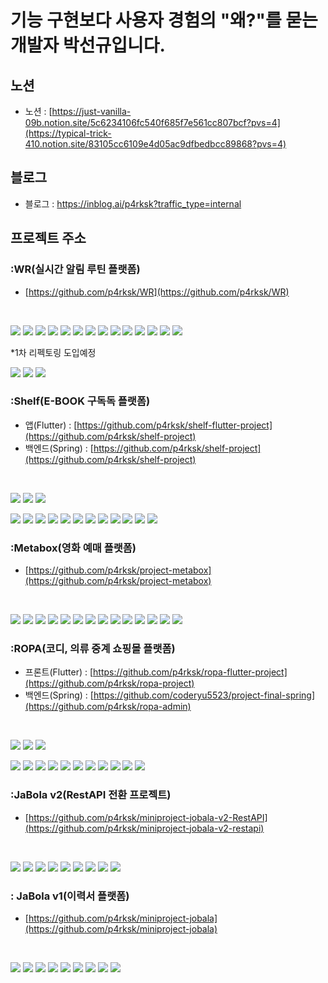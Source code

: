 # 기능 구현보다 사용자 경험의 "왜?"를 묻는 개발자 박선규입니다.

## 노션
- 노션 : [https://just-vanilla-09b.notion.site/5c6234106fc540f685f7e561cc807bcf?pvs=4](https://typical-trick-410.notion.site/83105cc6109e4d05ac9dfbedbcc89868?pvs=4)

## 블로그
- 블로그 : https://inblog.ai/p4rksk?traffic_type=internal

## 프로젝트 주소
### :WR(실시간 알림 루틴 플랫폼)
- [https://github.com/p4rksk/WR](https://github.com/p4rksk/WR)
<br>
<p>
<img src="https://img.shields.io/badge/BootStrap-%238511FA.svg?style=for-the-badge&logo=bootstrap&logoColor=white"/>
<img src="https://img.shields.io/badge/HTML5-E34F26?style=for-the-badge&logo=html5&logoColor=white"/>
<img src="https://img.shields.io/badge/CSS3-1572B6?style=for-the-badge&logo=css3&logoColor=white"/>
<img src="https://img.shields.io/badge/JavaScript-F7DF1E?style=for-the-badge&logo=JavaScript&logoColor=white"/>
<img src="https://img.shields.io/badge/jQuery-0769AD.svg?style=for-the-badge&logo=jquery&logoColor=white"/>
<img src="https://img.shields.io/badge/Java-%23ED8B00.svg?style=for-the-badge&logo=openjdk&logoColor=white"/>
<img src="https://img.shields.io/badge/-Spring%20Boot-brightgreen?style=for-the-badge&logo=spring&logoColor=white"/>
<img src="https://img.shields.io/badge/WebSocket-35495E?style=for-the-badge&logo=websocket&logoColor=white"/>
<img src="https://img.shields.io/badge/mustache-F7DF1E?style=for-the-badge&logo=Mustache&logoColor=white"/>
<img src="https://img.shields.io/badge/H2-FFA500?style=for-the-badge&logo=H2&logoColor=white"/>
<img src="https://img.shields.io/badge/MySQL-005C84?style=for-the-badge&logo=mysql&logoColor=white"/>
<img src="https://img.shields.io/badge/Redis-black?style=for-the-badge&logo=redis&logoColor=white"/>  
<img src="https://img.shields.io/badge/amazonaws-232F3E?style=for-the-badge&logo=amazonaws&logoColor=white"/>
<img src="https://img.shields.io/badge/Docker-2496ED?style=for-the-badge&logo=docker&logoColor=white"/>

</p>

*1차 리펙토링 도입예정
<p>
<img src="https://img.shields.io/badge/React-20232A?style=for-the-badge&logo=react&logoColor=61DAFB"/>
<img src="https://img.shields.io/badge/Node.js-339933?style=for-the-badge&logo=nodedotjs&logoColor=white"/>
<img src="https://img.shields.io/badge/Next.js-000000?style=for-the-badge&logo=nextdotjs&logoColor=white"/>
</p>

### :Shelf(E-BOOK 구독독 플랫폼)  
- 앱(Flutter) : [https://github.com/p4rksk/shelf-flutter-project](https://github.com/p4rksk/shelf-project)
- 백엔드(Spring) : [https://github.com/p4rksk/shelf-project](https://github.com/p4rksk/shelf-project)
<br>
<p>
<img src="https://img.shields.io/badge/Flutter-02569B.svg?style=for-the-badge&logo=flutter&logoColor=white"/>
<img src="https://img.shields.io/badge/Riverpod-42a5f5.svg?style=for-the-badge&logo=riverpod&logoColor=white"/>
<img src="https://img.shields.io/badge/Dart-0175C2.svg?style=for-the-badge&logo=dart&logoColor=white"/>
</p>
<p>
<img src="https://img.shields.io/badge/Springboot-6DB33F?style=for-the-badge&logo=springboot&logoColor=white"/>
<img src="https://img.shields.io/badge/BootStrap-8A2BE2?style=for-the-badge&logo=BootStrap&logoColor=white"/>
<img src="https://img.shields.io/badge/Java-ED8B00?style=for-the-badge&logo=openjdk&logoColor=white"/>
<img src="https://img.shields.io/badge/JavaScript-F7DF1E?style=for-the-badge&logo=JavaScript&logoColor=white"/>
<img src="https://img.shields.io/badge/HTML5-E34F26?style=for-the-badge&logo=html5&logoColor=white"/>
<img src="https://img.shields.io/badge/CSS3-1572B6?style=for-the-badge&logo=css3&logoColor=white"/>
<img src="https://img.shields.io/badge/mustache-F7DF1E?style=for-the-badge&logo=Mustache&logoColor=white"/>
<img src="https://img.shields.io/badge/jQuery-0769AD.svg?style=for-the-badge&logo=jquery&logoColor=white"/>
<img src="https://img.shields.io/badge/Chart.js-FF6384.svg?style=for-the-badge&logo=chartdotjs&logoColor=white"/>
<img src="https://img.shields.io/badge/H2-FFA500?style=for-the-badge&logo=H2&logoColor=white"/>
<img src="https://img.shields.io/badge/MySQL-005C84?style=for-the-badge&logo=mysql&logoColor=white"/>
<img src="https://img.shields.io/badge/REST%20API-412991?style=for-the-badge&logo=api&logoColor=white"/>
</p>

### :Metabox(영화 예매 플랫폼)  
- [https://github.com/p4rksk/project-metabox](https://github.com/p4rksk/project-metabox)
<br>
<p>
<img src="https://img.shields.io/badge/-IntelliJ%20IDEA-blue?style=for-the-badge&logo=intellij-idea&logoColor=white"/>
<img src="https://img.shields.io/badge/-Cursor%20AI-black?style=for-the-badge&logo=coursera&logoColor=white"/>
<img src="https://img.shields.io/badge/JavaScript-%23323330.svg?style=for-the-badge&logo=javascript&logoColor=white"/>
<img src="https://img.shields.io/badge/Java-%23ED8B00.svg?style=for-the-badge&logo=openjdk&logoColor=white"/>
<img src="https://img.shields.io/badge/-CSS3-blue?style=for-the-badge&logo=css3&logoColor=white"/>
<img src="https://img.shields.io/badge/-Spring%20Boot-brightgreen?style=for-the-badge&logo=spring&logoColor=white"/>
<img src="https://img.shields.io/badge/Redis-black?style=for-the-badge&logo=redis&logoColor=white"/>
<img src="https://img.shields.io/badge/JPA-red?style=for-the-badge&logo=spring&logoColor=white"/>
<img src="https://img.shields.io/badge/FFmpeg-green?style=for-the-badge&logo=ffmpeg&logoColor=white"/>
<img src="https://img.shields.io/badge/jQuery-blue?style=for-the-badge&logo=jquery&logoColor=white"/>
<img src="https://img.shields.io/badge/JUnit-green?style=for-the-badge&logo=junit5&logoColor=white"/>
<img src="https://img.shields.io/badge/BootStrap-%238511FA.svg?style=for-the-badge&logo=bootstrap&logoColor=white"/>
<img src="https://img.shields.io/badge/-H2-orange?style=for-the-badge&logo=amazondocumentdb&logoColor=white"/>
<img src="https://img.shields.io/badge/MySQL-black?style=for-the-badge&logo=mysql&logoColor=white"/>
</p>

### :ROPA(코디, 의류 중계 쇼핑몰 플랫폼) 
- 프론트(Flutter) : [https://github.com/p4rksk/ropa-flutter-project](https://github.com/p4rksk/ropa-project)
- 백엔드(Spring) : [https://github.com/coderyu5523/project-final-spring](https://github.com/p4rksk/ropa-admin)
<br>
<p>
<img src="https://img.shields.io/badge/Flutter-02569B.svg?style=for-the-badge&logo=flutter&logoColor=white"/>
<img src="https://img.shields.io/badge/Riverpod-42a5f5.svg?style=for-the-badge&logo=riverpod&logoColor=white"/>
<img src="https://img.shields.io/badge/Dart-0175C2.svg?style=for-the-badge&logo=dart&logoColor=white"/>
</p>
<p>
<img src="https://img.shields.io/badge/Springboot-6DB33F?style=for-the-badge&logo=springboot&logoColor=white"/>
<img src="https://img.shields.io/badge/BootStrap-8A2BE2?style=for-the-badge&logo=BootStrap&logoColor=white"/>
<img src="https://img.shields.io/badge/Java-ED8B00?style=for-the-badge&logo=openjdk&logoColor=white"/>
<img src="https://img.shields.io/badge/HTML5-E34F26?style=for-the-badge&logo=html5&logoColor=white"/>
<img src="https://img.shields.io/badge/mustache-F7DF1E?style=for-the-badge&logo=Mustache&logoColor=white"/>
<img src="https://img.shields.io/badge/Chart.js-FF6384.svg?style=for-the-badge&logo=chartdotjs&logoColor=white"/>
<img src="https://img.shields.io/badge/H2-FFA500?style=for-the-badge&logo=H2&logoColor=white"/>
<img src="https://img.shields.io/badge/MySQL-005C84?style=for-the-badge&logo=mysql&logoColor=white"/>
<img src="https://img.shields.io/badge/REST%20API-412991?style=for-the-badge&logo=api&logoColor=white"/>
<img src="https://img.shields.io/badge/amazonaws-232F3E?style=for-the-badge&logo=amazonaws&logoColor=white"/>
<img src="https://img.shields.io/badge/gradle-02303A?style=for-the-badge&logo=gradle&logoColor=white"/>
</p>

### :JaBola v2(RestAPI 전환 프로젝트) 
- [https://github.com/p4rksk/miniproject-jobala-v2-RestAPI](https://github.com/p4rksk/miniproject-jobala-v2-restapi)
<br>
<p>
<img src="https://img.shields.io/badge/Springboot-6DB33F?style=for-the-badge&logo=springboot&logoColor=white"/>
<img src="https://img.shields.io/badge/BootStrap-8A2BE2?style=for-the-badge&logo=BootStrap&logoColor=white"/>
<img src="https://img.shields.io/badge/Java-ED8B00?style=for-the-badge&logo=openjdk&logoColor=white"/>
<img src="https://img.shields.io/badge/JavaScript-F7DF1E?style=for-the-badge&logo=JavaScript&logoColor=white"/>
<img src="https://img.shields.io/badge/H2-FFA500?style=for-the-badge&logo=H2&logoColor=white"/>
<img src="https://img.shields.io/badge/MySQL-005C84?style=for-the-badge&logo=mysql&logoColor=white"/>
<img src="https://img.shields.io/badge/REST%20API-412991?style=for-the-badge&logo=api&logoColor=white"/>
<img src="https://img.shields.io/badge/base64-FFA500?style=for-the-badge&logo=base64&logoColor=white"/>
<img src="https://img.shields.io/badge/Amazonaws-232F3E?style=for-the-badge&logo=amazonaws&logoColor=white"/>
</p>

### : JaBola v1(이력서 플랫폼) 
- [https://github.com/p4rksk/miniproject-jobala](https://github.com/p4rksk/miniproject-jobala)
<br>
<p>
<img src="https://img.shields.io/badge/Springboot-6DB33F?style=for-the-badge&logo=springboot&logoColor=white"/>
<img src="https://img.shields.io/badge/BootStrap-8A2BE2?style=for-the-badge&logo=BootStrap&logoColor=white"/>
<img src="https://img.shields.io/badge/Java-ED8B00?style=for-the-badge&logo=openjdk&logoColor=white"/>
<img src="https://img.shields.io/badge/JavaScript-F7DF1E?style=for-the-badge&logo=JavaScript&logoColor=white"/>
<img src="https://img.shields.io/badge/H2-FFA500?style=for-the-badge&logo=H2&logoColor=white"/>
<img src="https://img.shields.io/badge/MySQL-005C84?style=for-the-badge&logo=mysql&logoColor=white"/>
<img src="https://img.shields.io/badge/HTML5-E34F26?style=for-the-badge&logo=html5&logoColor=white"/>
<img src="https://img.shields.io/badge/CSS3-1572B6?style=for-the-badge&logo=css3&logoColor=white"/>
<img src="https://img.shields.io/badge/mustache-F7DF1E?style=for-the-badge&logo=Mustache&logoColor=white"/>
</p>
